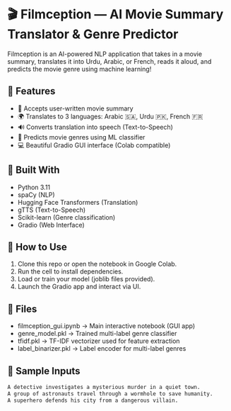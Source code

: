 # 🎬 Filmception — AI Movie Summary Translator & Genre Predictor

Filmception is an AI-powered NLP application that takes in a movie summary, translates it into Urdu, Arabic, or French, reads it aloud, and predicts the movie genre using machine learning!

## 🌟 Features

- 📝 Accepts user-written movie summary
- 🌍 Translates to 3 languages: Arabic 🇸🇦, Urdu 🇵🇰, French 🇫🇷
- 🔊 Converts translation into speech (Text-to-Speech)
- 🎯 Predicts movie genres using ML classifier
- 💻 Beautiful Gradio GUI interface (Colab compatible)

## 🔧 Built With

- Python 3.11
- spaCy (NLP)
- Hugging Face Transformers (Translation)
- gTTS (Text-to-Speech)
- Scikit-learn (Genre classification)
- Gradio (Web Interface)

## 🚀 How to Use

1. Clone this repo or open the notebook in Google Colab.
2. Run the cell to install dependencies.
3. Load or train your model (joblib files provided).
4. Launch the Gradio app and interact via UI.

## 📁 Files

- filmception_gui.ipynb → Main interactive notebook (GUI app)
- genre_model.pkl → Trained multi-label genre classifier
- tfidf.pkl → TF-IDF vectorizer used for feature extraction
- label_binarizer.pkl → Label encoder for multi-label genres

## 🧠 Sample Inputs

```txt
A detective investigates a mysterious murder in a quiet town.
A group of astronauts travel through a wormhole to save humanity.
A superhero defends his city from a dangerous villain.
